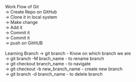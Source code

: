 <div>
Work Flow of Git <br>
    -> Create Repo on GitHub<br>
    -> Clone it in local system<br>
    -> Make change<br>
    -> Add it<br>
    -> Commit it<br>
    -> Commit it<br>
    -> push on GitHUB<br>
<div>
<br>
<div>
Learning Branch
    -> git branch - Know on which branch we are <br>
    -> git branch -M brach_name - to rename branch <br>
    -> git checkout branch_name - to navigate<br>
    -> git checkout -b new_branch_name - create new branch<br>
    -> git branch -d branch_name - to delete branch <br>

</div>